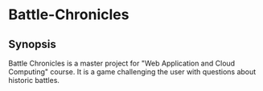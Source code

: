 # Battle-Chronicles


## Synopsis

Battle Chronicles is a master project for "Web Application and Cloud Computing" course. It is a game challenging the user with questions about historic battles.

